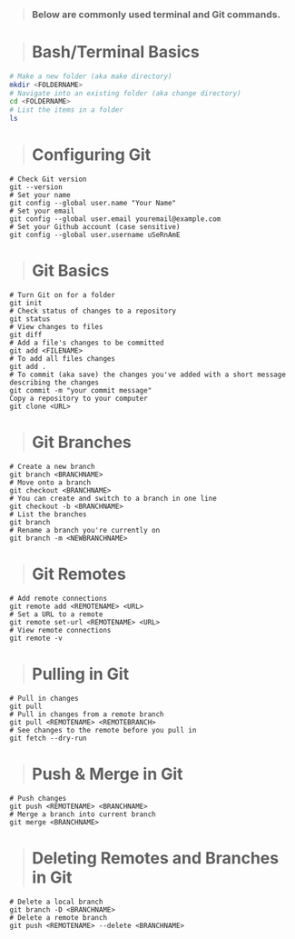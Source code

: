 >### Below are commonly used terminal and Git commands.

># Bash/Terminal Basics
``` bash
# Make a new folder (aka make directory)
mkdir <FOLDERNAME>
# Navigate into an existing folder (aka change directory)
cd <FOLDERNAME>
# List the items in a folder
ls
```
># Configuring Git

``` git
# Check Git version
git --version
# Set your name
git config --global user.name "Your Name"
# Set your email
git config --global user.email youremail@example.com
# Set your Github account (case sensitive)
git config --global user.username uSeRnAmE
```
># Git Basics

``` git
# Turn Git on for a folder
git init
# Check status of changes to a repository
git status
# View changes to files
git diff
# Add a file's changes to be committed
git add <FILENAME>
# To add all files changes
git add .
# To commit (aka save) the changes you've added with a short message describing the changes
git commit -m "your commit message"
Copy a repository to your computer
git clone <URL>
```

># Git Branches
``` git
# Create a new branch
git branch <BRANCHNAME>
# Move onto a branch
git checkout <BRANCHNAME>
# You can create and switch to a branch in one line
git checkout -b <BRANCHNAME>
# List the branches
git branch
# Rename a branch you're currently on
git branch -m <NEWBRANCHNAME>
```

># Git Remotes
``` git
# Add remote connections
git remote add <REMOTENAME> <URL>
# Set a URL to a remote
git remote set-url <REMOTENAME> <URL>
# View remote connections
git remote -v
```

># Pulling in Git
``` git
# Pull in changes
git pull
# Pull in changes from a remote branch
git pull <REMOTENAME> <REMOTEBRANCH>
# See changes to the remote before you pull in
git fetch --dry-run
```

># Push & Merge in Git
``` git 
# Push changes
git push <REMOTENAME> <BRANCHNAME>
# Merge a branch into current branch
git merge <BRANCHNAME>
```

># Deleting Remotes and Branches in Git
``` git
# Delete a local branch
git branch -D <BRANCHNAME>
# Delete a remote branch
git push <REMOTENAME> --delete <BRANCHNAME>
```

